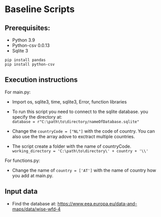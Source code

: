 Baseline Scripts
=
Prerequisites:
-
- Python 3.9
- Python-csv 0.0.13
- Sqlite 3
```
pip install pandas
pip install python-csv
```
Execution instructions
-
For main.py:
- Import os, sqlite3, time, sqlite3, Error, function libraries
  
- To run this script you need to connect to the sqlite database.
  you specify the directory at:<br>
  `database = r"C:\path\to\directory/nameOfDatabase.sqlite"`
  
- Change the `countryCode = ["NL"]` with the code of country. You can also use the the array adove to exctract multiple countries.
- The script create a folder with the name of countryCode.
`working_directory = 'C:\path\to\directory\' + country + '\\'`
  
For functions.py:

- Change the name of `country = ['AT']` with the name of country how you add at main.py.

Input data
-
- Find the database at: https://www.eea.europa.eu/data-and-maps/data/wise-wfd-4

